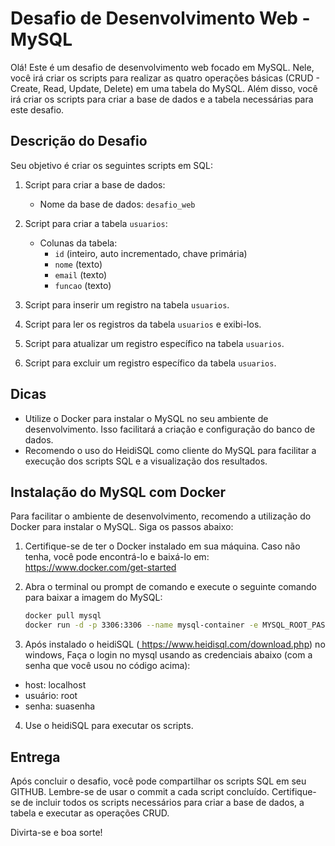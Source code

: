 # Desafio de Desenvolvimento Web - MySQL

Olá! Este é um desafio de desenvolvimento web focado em MySQL. Nele, você irá criar os scripts para realizar as quatro operações básicas (CRUD - Create, Read, Update, Delete) em uma tabela do MySQL. Além disso, você irá criar os scripts para criar a base de dados e a tabela necessárias para este desafio.

## Descrição do Desafio

Seu objetivo é criar os seguintes scripts em SQL:

1. Script para criar a base de dados:
   - Nome da base de dados: `desafio_web`
   
2. Script para criar a tabela `usuarios`:
   - Colunas da tabela:
     - `id` (inteiro, auto incrementado, chave primária)
     - `nome` (texto)
     - `email` (texto)
     - `funcao` (texto)

3. Script para inserir um registro na tabela `usuarios`.

4. Script para ler os registros da tabela `usuarios` e exibi-los.

5. Script para atualizar um registro específico na tabela `usuarios`.

6. Script para excluir um registro específico da tabela `usuarios`.

## Dicas

- Utilize o Docker para instalar o MySQL no seu ambiente de desenvolvimento. Isso facilitará a criação e configuração do banco de dados.
- Recomendo o uso do HeidiSQL como cliente do MySQL para facilitar a execução dos scripts SQL e a visualização dos resultados.

## Instalação do MySQL com Docker

Para facilitar o ambiente de desenvolvimento, recomendo a utilização do Docker para instalar o MySQL. Siga os passos abaixo:

1. Certifique-se de ter o Docker instalado em sua máquina. Caso não tenha, você pode encontrá-lo e baixá-lo em: https://www.docker.com/get-started

2. Abra o terminal ou prompt de comando e execute o seguinte comando para baixar a imagem do MySQL:

   ```bash
   docker pull mysql
   docker run -d -p 3306:3306 --name mysql-container -e MYSQL_ROOT_PASSWORD=suasenha mysql

3. Após instalado o heidiSQL (<a href="https://www.heidisql.com/download.php"> https://www.heidisql.com/download.php</a>) no windows,
Faça o login no mysql usando as credenciais abaixo (com a senha que você usou no código acima):
  - host: localhost
  - usuário: root
  - senha: suasenha

4. Use o heidiSQL para executar os scripts.

## Entrega

Após concluir o desafio, você pode compartilhar os scripts SQL em seu GITHUB.
Lembre-se de usar o commit a cada script concluído.
Certifique-se de incluir todos os scripts necessários para criar a base de dados, a tabela e executar as operações CRUD.

Divirta-se e boa sorte!
